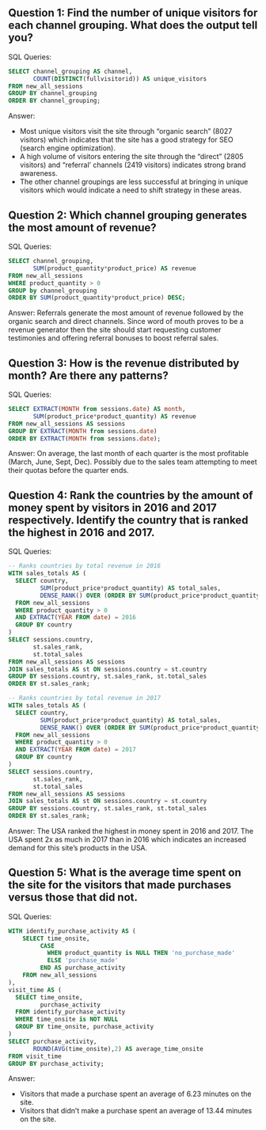 ## Question 1: Find the number of unique visitors for each channel grouping. What does the output tell you?
SQL Queries:
```SQL
SELECT channel_grouping AS channel,
       COUNT(DISTINCT(fullvisitorid)) AS unique_visitors
FROM new_all_sessions
GROUP BY channel_grouping
ORDER BY channel_grouping;
```
Answer: 
* Most unique visitors visit the site through “organic search” (8027 visitors) which indicates that the site has a good strategy for SEO (search engine optimization).
* A high volume of visitors entering the site through the “direct” (2805 visitors) and “referral’ channels (2419 visitors) indicates strong brand awareness.
* The other channel groupings are less successful at bringing in unique visitors which would indicate a need to shift strategy in these areas.

## Question 2: Which channel grouping generates the most amount of revenue?
SQL Queries:
```SQL
SELECT channel_grouping,
       SUM(product_quantity*product_price) AS revenue
FROM new_all_sessions
WHERE product_quantity > 0
GROUP by channel_grouping
ORDER BY SUM(product_quantity*product_price) DESC;
```
Answer:
Referrals generate the most amount of revenue followed by the organic search and direct channels. Since word of mouth proves to be a revenue generator then the site should start requesting customer testimonies and offering referral bonuses to boost referral sales.
## Question 3: How is the revenue distributed by month? Are there any patterns?
SQL Queries:
```SQL
SELECT EXTRACT(MONTH from sessions.date) AS month,
       SUM(product_price*product_quantity) AS revenue
FROM new_all_sessions AS sessions
GROUP BY EXTRACT(MONTH from sessions.date)
ORDER BY EXTRACT(MONTH from sessions.date);
```
Answer:
On average, the last month of each quarter is the most profitable (March, June, Sept, Dec). Possibly due to the sales team attempting to meet their quotas before the quarter ends.

## Question 4: Rank the countries by the amount of money spent by visitors in 2016 and 2017 respectively. Identify the country that is ranked the highest in 2016 and 2017.
SQL Queries:
```SQL
-- Ranks countries by total revenue in 2016
WITH sales_totals AS (
  SELECT country,
         SUM(product_price*product_quantity) AS total_sales,
         DENSE_RANK() OVER (ORDER BY SUM(product_price*product_quantity) DESC) AS sales_rank
  FROM new_all_sessions
  WHERE product_quantity > 0
  AND EXTRACT(YEAR FROM date) = 2016
  GROUP BY country
)
SELECT sessions.country,
       st.sales_rank,
       st.total_sales
FROM new_all_sessions AS sessions
JOIN sales_totals AS st ON sessions.country = st.country
GROUP BY sessions.country, st.sales_rank, st.total_sales
ORDER BY st.sales_rank;
```
```SQL
-- Ranks countries by total revenue in 2017
WITH sales_totals AS (
  SELECT country,
         SUM(product_price*product_quantity) AS total_sales,
         DENSE_RANK() OVER (ORDER BY SUM(product_price*product_quantity) DESC) AS sales_rank
  FROM new_all_sessions
  WHERE product_quantity > 0
  AND EXTRACT(YEAR FROM date) = 2017
  GROUP BY country
)
SELECT sessions.country,
       st.sales_rank,
       st.total_sales
FROM new_all_sessions AS sessions
JOIN sales_totals AS st ON sessions.country = st.country
GROUP BY sessions.country, st.sales_rank, st.total_sales
ORDER BY st.sales_rank;
```
Answer:
The USA ranked the highest in money spent in 2016 and 2017. The USA spent 2x as much in 2017 than in 2016 which indicates an increased demand for this site’s products in the USA.

## Question 5: What is the average time spent on the site for the visitors that made purchases versus those that did not.
SQL Queries:
```SQL
WITH identify_purchase_activity AS (
	SELECT time_onsite,
         CASE
           WHEN product_quantity is NULL THEN 'no_purchase_made'
           ELSE 'purchase_made'
         END AS purchase_activity
	FROM new_all_sessions
),
visit_time AS (
  SELECT time_onsite,
         purchase_activity
  FROM identify_purchase_activity 
  WHERE time_onsite is NOT NULL
  GROUP BY time_onsite, purchase_activity
)
SELECT purchase_activity,
       ROUND(AVG(time_onsite),2) AS average_time_onsite
FROM visit_time 
GROUP BY purchase_activity;
```
Answer:
* Visitors that made a purchase spent an average of 6.23 minutes on the site.
* Visitors that didn’t make a purchase spent an average of 13.44 minutes on the site.
